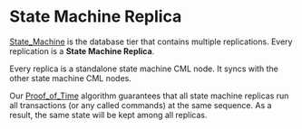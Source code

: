 # State Machine Replica

[State_Machine](teaproject/tapp-tutor/State_Machine.md) is the database tier that contains multiple replications. Every replication is a **State Machine Replica**.

Every replica is a standalone state machine CML node. It syncs with the other state machine CML nodes. 

Our [Proof_of_Time](consensus.md#proof-of-time) algorithm guarantees that all state machine replicas run all transactions (or any called commands) at the same sequence. As a result, the same state will be kept among all replicas.
